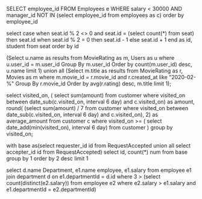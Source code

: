 SELECT employee_id
FROM Employees e
WHERE
    salary < 30000 AND manager_id NOT IN (select employee_id from employees as c)
order by employee_id

select
  case
    when seat.id % 2 <> 0 and seat.id = (select count(*) from seat) then seat.id
    when seat.id % 2 = 0 then seat.id - 1
    else
      seat.id + 1
    end as id,
    student
from seat
order by id

(Select u.name as results 
from MovieRating as m, Users as u 
where u.user_id = m.user_id Group By m.user_id 
Order by count(m.user_id) desc, u.name limit 1)
union all
(Select m.title as results
from MovieRating as r, Movies as m
where m.movie_id = r.movie_id 
and r.created_at like "2020-02-%"
Group By r.movie_id 
Order by avg(r.rating) desc, m.title limit 1);


select
    visited_on,
    (
        select sum(amount)
        from customer
        where visited_on between date_sub(c.visited_on, interval 6 day) and c.visited_on)
        as amount,
    round(
        (select sum(amount) / 7
        from customer
        where visited_on between date_sub(c.visited_on, interval 6 day) and c.visited_on), 2)
    as average_amount
from customer c
where visited_on >= (
    select date_add(min(visited_on), interval 6 day)
    from customer
)
group by visited_on;

with base as(select requester_id id from RequestAccepted
union all
select accepter_id id from RequestAccepted)
select id, count(*) num  from base group by 1 order by 2 desc limit 1

select d.name Department, e1.name employee, e1.salary
from employee e1
join department d
on e1.departmentId = d.id
where 3 > (select count(distinct(e2.salary))
            from employee e2
            where e2.salary > e1.salary
            and e1.departmentId = e2.departmentId)
